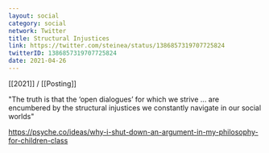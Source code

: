```yaml
---
layout: social
category: social
network: Twitter
title: Structural Injustices
link: https://twitter.com/steinea/status/1386857319707725824
twitterID: 1386857319707725824
date: 2021-04-26
---
```


[[2021]] / [[Posting]]

"The truth is that the ‘open dialogues’ for which we strive ... are encumbered by the structural injustices we constantly navigate in our social worlds"

<https://psyche.co/ideas/why-i-shut-down-an-argument-in-my-philosophy-for-children-class>
